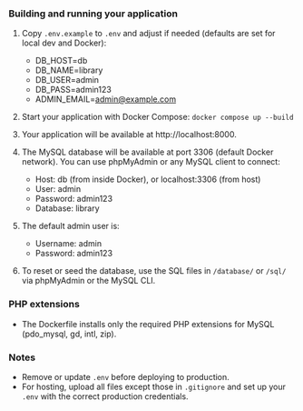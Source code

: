 ### Building and running your application

1. Copy `.env.example` to `.env` and adjust if needed (defaults are set for local dev and Docker):
   - DB_HOST=db
   - DB_NAME=library
   - DB_USER=admin
   - DB_PASS=admin123
   - ADMIN_EMAIL=admin@example.com

2. Start your application with Docker Compose:
   `docker compose up --build`

3. Your application will be available at http://localhost:8000.

4. The MySQL database will be available at port 3306 (default Docker network). You can use phpMyAdmin or any MySQL client to connect:
   - Host: db (from inside Docker), or localhost:3306 (from host)
   - User: admin
   - Password: admin123
   - Database: library

5. The default admin user is:
   - Username: admin
   - Password: admin123

6. To reset or seed the database, use the SQL files in `/database/` or `/sql/` via phpMyAdmin or the MySQL CLI.

### PHP extensions
- The Dockerfile installs only the required PHP extensions for MySQL (pdo_mysql, gd, intl, zip).

### Notes
- Remove or update `.env` before deploying to production.
- For hosting, upload all files except those in `.gitignore` and set up your `.env` with the correct production credentials.